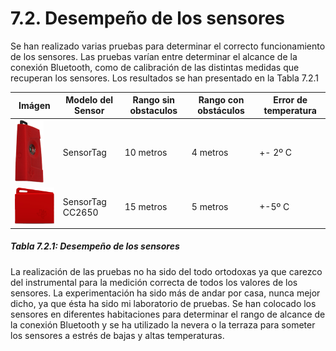 # 7.2. Desempeño de los sensores

Se han realizado varias pruebas para determinar el correcto funcionamiento de los sensores. Las pruebas varían entre determinar el alcance de la conexión Bluetooth, como de calibración de las distintas medidas que recuperan los sensores. Los resultados se han presentado en la Tabla 7.2.1

| Imágen | Modelo del Sensor | Rango sin obstaculos | Rango con obstáculos | Error de temperatura |
| -- | -- | -- | -- | -- |
| ![](./imagenes/sensortag_clasico.png)| SensorTag | 10 metros | 4 metros | +- 2º C |
| ![](./imagenes/sensortag_nuevo.png) | SensorTag CC2650 | 15 metros | 5 metros | +-5º C |
##### *Tabla 7.2.1: Desempeño de los sensores*

La realización de las pruebas no ha sido del todo ortodoxas ya que carezco del instrumental para la medición correcta de todos los valores de los sensores. La experimentación ha sido más de andar por casa, nunca mejor dicho, ya que ésta ha sido mi laboratorio de pruebas. Se han colocado los sensores en diferentes habitaciones para determinar el rango de alcance de la conexión Bluetooth y se ha utilizado la nevera o la terraza para someter los sensores a estrés de bajas y altas temperaturas.